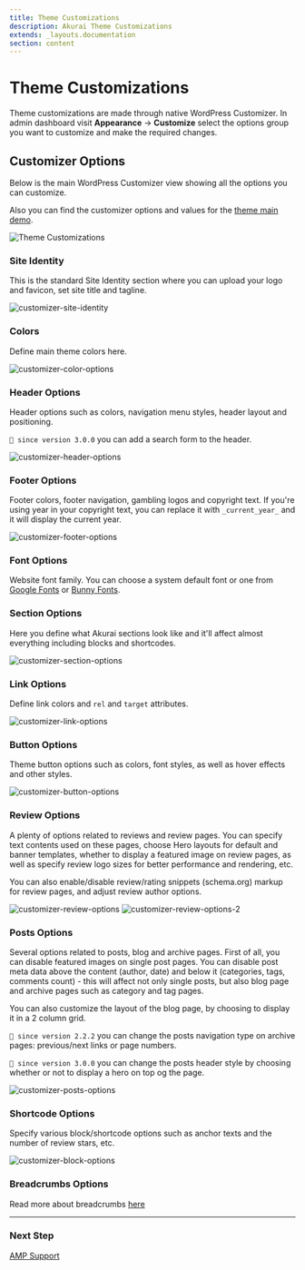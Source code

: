 ```yaml
---
title: Theme Customizations
description: Akurai Theme Customizations
extends: _layouts.documentation
section: content
---
```


# Theme Customizations

Theme customizations are made through native WordPress Customizer.
In admin dashboard visit **Appearance** &#8594; **Customize** select the options group you want to customize and make the required changes.

## Customizer Options

Below is the main WordPress Customizer view showing all the options you can customize.

Also you can find the customizer options and values for the [theme main demo](https://demos.dinomatic.com/athens).

![Theme Customizations](https://media.dinomatic.com/images/docs/akurai/customizer/customizer.jpg)

### Site Identity

This is the standard Site Identity section where you can upload your logo and favicon, set site title and tagline.

![customizer-site-identity](https://media.dinomatic.com/images/docs/akurai/customizer/site-identity.jpg)

### Colors

Define main theme colors here.

![customizer-color-options](https://media.dinomatic.com/images/docs/akurai/customizer/colors.jpg)

### Header Options

Header options such as colors, navigation menu styles, header layout and positioning.

`💁 since version 3.0.0` you can add a search form to the header.

![customizer-header-options](https://media.dinomatic.com/images/docs/akurai/customizer/header-options.jpg)

### Footer Options

Footer colors, footer navigation, gambling logos and copyright text.
If you're using year in your copyright text, you can replace it with `_current_year_` and it will display the current year.

![customizer-footer-options](https://media.dinomatic.com/images/docs/akurai/customizer/footer-options.jpg)

### Font Options

Website font family. You can choose a system default font or one from [Google Fonts](https://fonts.google.com) or [Bunny Fonts](https://fonts.bunny.net).

### Section Options

Here you define what Akurai sections look like and it'll affect almost everything including blocks and shortcodes.

![customizer-section-options](https://media.dinomatic.com/images/docs/akurai/customizer/section-options.jpg)

### Link Options

Define link colors and `rel` and `target` attributes.

![customizer-link-options](https://media.dinomatic.com/images/docs/akurai/customizer/link-options.jpg)

### Button Options

Theme button options such as colors, font styles, as well as hover effects and other styles.

![customizer-button-options](https://media.dinomatic.com/images/docs/akurai/customizer/button-options.jpg)

### Review Options

A plenty of options related to reviews and review pages. You can specify text contents used on these pages, choose Hero layouts for default and banner templates, whether to display a featured image on review pages, as well as specify review logo sizes for better performance and rendering, etc.

You can also enable/disable review/rating snippets (schema.org) markup for review pages, and adjust review author options.

![customizer-review-options](https://media.dinomatic.com/images/docs/akurai/customizer/review-options-1.jpg)
![customizer-review-options-2](https://media.dinomatic.com/images/docs/akurai/customizer/review-options-2.jpg)

### Posts Options

Several options related to posts, blog and archive pages.
First of all, you can disable featured images on single post pages. You can disable post meta data above the content (author, date) and below it (categories, tags, comments count) - this will affect not only single posts, but also blog page and archive pages such as category and tag pages.

You can also customize the layout of the blog page, by choosing to display it in a 2 column grid.

`💁 since version 2.2.2` you can change the posts navigation type on archive pages: previous/next links or page numbers.

`💁 since version 3.0.0` you can change the posts header style by choosing whether or not to display a hero on top og the page.

![customizer-posts-options](https://media.dinomatic.com/images/docs/akurai/customizer/posts-options.jpg)

### Shortcode Options

Specify various block/shortcode options such as anchor texts and the number of review stars, etc.

![customizer-block-options](https://media.dinomatic.com/images/docs/akurai/customizer/block-options.jpg)

### Breadcrumbs Options

Read more about breadcrumbs [here](/docs/akurai/breadcrumbs)

---

### Next Step

[AMP Support](/docs/akurai/amp/)
